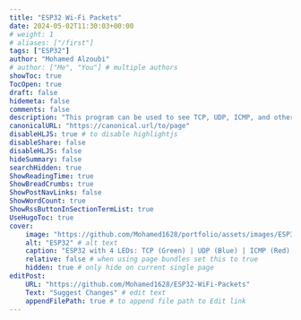```yaml
---
title: "ESP32 Wi-Fi Packets"
date: 2024-05-02T11:30:03+00:00
# weight: 1
# aliases: ["/first"]
tags: ["ESP32"]
author: "Mohamed Alzoubi"
# author: ["Me", "You"] # multiple authors
showToc: true
TocOpen: true
draft: false
hidemeta: false
comments: false
description: "This program can be used to see TCP, UDP, ICMP, and other incoming packets to an ESP32 board that is connected to a WiFi network."
canonicalURL: "https://canonical.url/to/page"
disableHLJS: true # to disable highlightjs
disableShare: false
disableHLJS: false
hideSummary: false
searchHidden: true
ShowReadingTime: true
ShowBreadCrumbs: true
ShowPostNavLinks: false
ShowWordCount: true
ShowRssButtonInSectionTermList: true
UseHugoToc: true
cover:
    image: "https://github.com/Mohamed1628/portfolio/assets/images/ESP32.png" # image path/url
    alt: "ESP32" # alt text
    caption: "ESP32 with 4 LEDs: TCP (Green) | UDP (Blue) | ICMP (Red) | OTHER (Yellow)" # display caption under cover
    relative: false # when using page bundles set this to true
    hidden: true # only hide on current single page
editPost:
    URL: "https://github.com/Mohamed1628/ESP32-WiFi-Packets"
    Text: "Suggest Changes" # edit text
    appendFilePath: true # to append file path to Edit link
---
```


